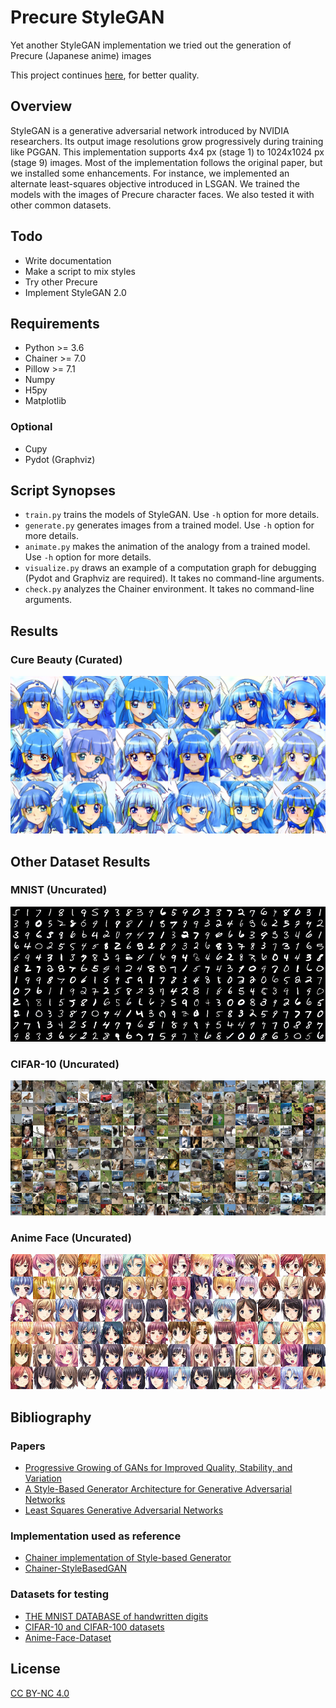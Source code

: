 # Precure StyleGAN

Yet another StyleGAN implementation we tried out the generation of Precure (Japanese anime) images

This project continues [here](https://github.com/curegit/precure-stylegan-ada), for better quality.

## Overview

StyleGAN is a generative adversarial network introduced by NVIDIA researchers.
Its output image resolutions grow progressively during training like PGGAN.
This implementation supports 4x4 px (stage 1) to 1024x1024 px (stage 9) images.
Most of the implementation follows the original paper, but we installed some enhancements.
For instance, we implemented an alternate least-squares objective introduced in LSGAN.
We trained the models with the images of Precure character faces.
We also tested it with other common datasets.

## Todo

- Write documentation
- Make a script to mix styles
- Try other Precure
- Implement StyleGAN 2.0

## Requirements

- Python >= 3.6
- Chainer >= 7.0
- Pillow >= 7.1
- Numpy
- H5py
- Matplotlib

### Optional

- Cupy
- Pydot (Graphviz)

## Script Synopses

- `train.py` trains the models of StyleGAN.
  Use `-h` option for more details.
- `generate.py` generates images from a trained model.
  Use `-h` option for more details.
- `animate.py` makes the animation of the analogy from a trained model.
  Use `-h` option for more details.
- `visualize.py` draws an example of a computation graph for debugging (Pydot and Graphviz are required).
  It takes no command-line arguments.
- `check.py` analyzes the Chainer environment.
  It takes no command-line arguments.

## Results

### Cure Beauty (Curated)

![Cure Beauty](examples/beauty.png)

## Other Dataset Results

### MNIST (Uncurated)

![MNIST](examples/mnist.png)

### CIFAR-10 (Uncurated)

![CIFAR-10](examples/cifar-10.png)

### Anime Face (Uncurated)

![Anime Face](examples/anime.png)

## Bibliography

### Papers

- [Progressive Growing of GANs for Improved Quality, Stability, and Variation](https://arxiv.org/abs/1710.10196)
- [A Style-Based Generator Architecture for Generative Adversarial Networks](https://arxiv.org/abs/1812.04948)
- [Least Squares Generative Adversarial Networks](https://arxiv.org/abs/1611.04076)

### Implementation used as reference

- [Chainer implementation of Style-based Generator](https://github.com/pfnet-research/chainer-stylegan)
- [Chainer-StyleBasedGAN](https://github.com/RUTILEA/Chainer-StyleBasedGAN)

### Datasets for testing

- [THE MNIST DATABASE of handwritten digits](http://yann.lecun.com/exdb/mnist/)
- [CIFAR-10 and CIFAR-100 datasets](https://www.cs.toronto.edu/~kriz/cifar.html)
- [Anime-Face-Dataset](https://github.com/Mckinsey666/Anime-Face-Dataset)

## License

[CC BY-NC 4.0](LICENSE)
